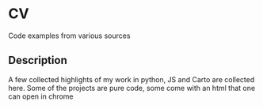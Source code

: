 # CV
Code examples from various sources


## Description

A few collected highlights of my work in python, JS and Carto are collected
here.
Some of the projects are pure code, some come with an html that one can open in
chrome
